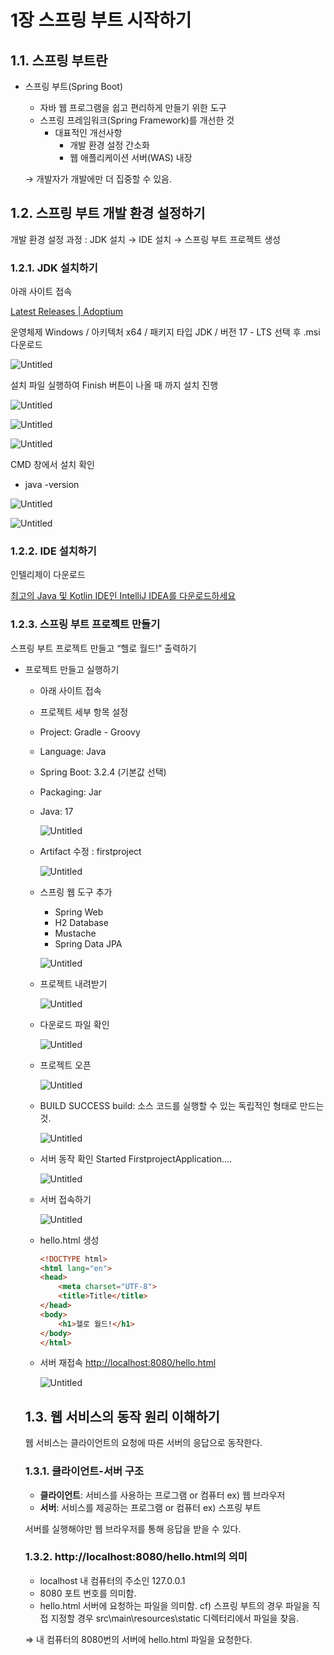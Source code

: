 # 1장 스프링 부트 시작하기

## 1.1. 스프링 부트란

- 스프링 부트(Spring Boot)
    - 자바 웹 프로그램을 쉽고 편리하게 만들기 위한 도구
    - 스프링 프레임워크(Spring Framework)를 개선한 것
        - 대표적인 개선사항
            - 개발 환경 설정 간소화
            - 웹 애플리케이션 서버(WAS) 내장
    
    → 개발자가 개발에만 더 집중할 수 있음.
    

## 1.2. 스프링 부트 개발 환경 설정하기

개발 환경 설정 과정
: JDK 설치 → IDE 설치 → 스프링 부트 프로젝트 생성

### 1.2.1. JDK 설치하기

아래 사이트 접속

[Latest Releases | Adoptium](https://adoptium.net/temurin/releases/?os=windows&arch=x64&package=jdk&version=17)

운영체제 Windows / 아키텍처 x64 / 패키지 타입 JDK / 버전 17 - LTS 선택 후 .msi 다운로드

![Untitled](1%E1%84%8C%E1%85%A1%E1%86%BC%20%E1%84%89%E1%85%B3%E1%84%91%E1%85%B3%E1%84%85%E1%85%B5%E1%86%BC%20%E1%84%87%E1%85%AE%E1%84%90%E1%85%B3%20%E1%84%89%E1%85%B5%E1%84%8C%E1%85%A1%E1%86%A8%E1%84%92%E1%85%A1%E1%84%80%E1%85%B5%20374d15d52e1548729dc4f8c309f12c58/Untitled.png)

설치 파일 실행하여 Finish 버튼이 나올 때 까지 설치 진행

![Untitled](1%E1%84%8C%E1%85%A1%E1%86%BC%20%E1%84%89%E1%85%B3%E1%84%91%E1%85%B3%E1%84%85%E1%85%B5%E1%86%BC%20%E1%84%87%E1%85%AE%E1%84%90%E1%85%B3%20%E1%84%89%E1%85%B5%E1%84%8C%E1%85%A1%E1%86%A8%E1%84%92%E1%85%A1%E1%84%80%E1%85%B5%20374d15d52e1548729dc4f8c309f12c58/Untitled%201.png)

![Untitled](1%E1%84%8C%E1%85%A1%E1%86%BC%20%E1%84%89%E1%85%B3%E1%84%91%E1%85%B3%E1%84%85%E1%85%B5%E1%86%BC%20%E1%84%87%E1%85%AE%E1%84%90%E1%85%B3%20%E1%84%89%E1%85%B5%E1%84%8C%E1%85%A1%E1%86%A8%E1%84%92%E1%85%A1%E1%84%80%E1%85%B5%20374d15d52e1548729dc4f8c309f12c58/Untitled%202.png)

![Untitled](1%E1%84%8C%E1%85%A1%E1%86%BC%20%E1%84%89%E1%85%B3%E1%84%91%E1%85%B3%E1%84%85%E1%85%B5%E1%86%BC%20%E1%84%87%E1%85%AE%E1%84%90%E1%85%B3%20%E1%84%89%E1%85%B5%E1%84%8C%E1%85%A1%E1%86%A8%E1%84%92%E1%85%A1%E1%84%80%E1%85%B5%20374d15d52e1548729dc4f8c309f12c58/Untitled%203.png)

CMD 창에서 설치 확인

- java -version

![Untitled](1%E1%84%8C%E1%85%A1%E1%86%BC%20%E1%84%89%E1%85%B3%E1%84%91%E1%85%B3%E1%84%85%E1%85%B5%E1%86%BC%20%E1%84%87%E1%85%AE%E1%84%90%E1%85%B3%20%E1%84%89%E1%85%B5%E1%84%8C%E1%85%A1%E1%86%A8%E1%84%92%E1%85%A1%E1%84%80%E1%85%B5%20374d15d52e1548729dc4f8c309f12c58/Untitled%204.png)

![Untitled](1%E1%84%8C%E1%85%A1%E1%86%BC%20%E1%84%89%E1%85%B3%E1%84%91%E1%85%B3%E1%84%85%E1%85%B5%E1%86%BC%20%E1%84%87%E1%85%AE%E1%84%90%E1%85%B3%20%E1%84%89%E1%85%B5%E1%84%8C%E1%85%A1%E1%86%A8%E1%84%92%E1%85%A1%E1%84%80%E1%85%B5%20374d15d52e1548729dc4f8c309f12c58/Untitled%205.png)

### 1.2.2. IDE 설치하기

인텔리제이 다운로드

[최고의 Java 및 Kotlin IDE인 IntelliJ IDEA를 다운로드하세요](https://www.jetbrains.com/ko-kr/idea/download/?section=windows)

### 1.2.3. 스프링 부트 프로젝트 만들기

스프링 부트 프로젝트 만들고 “헬로 월드!” 출력하기

- 프로젝트 만들고 실행하기
    - 아래 사이트 접속
        
        [](https://start.spring.io/)
        
    - 프로젝트 세부 항목 설정
    - Project: Gradle - Groovy
    - Language: Java
    - Spring Boot: 3.2.4 (기본값 선택)
    - Packaging: Jar
    - Java: 17
        
        ![Untitled](1%E1%84%8C%E1%85%A1%E1%86%BC%20%E1%84%89%E1%85%B3%E1%84%91%E1%85%B3%E1%84%85%E1%85%B5%E1%86%BC%20%E1%84%87%E1%85%AE%E1%84%90%E1%85%B3%20%E1%84%89%E1%85%B5%E1%84%8C%E1%85%A1%E1%86%A8%E1%84%92%E1%85%A1%E1%84%80%E1%85%B5%20374d15d52e1548729dc4f8c309f12c58/Untitled%206.png)
        
    - Artifact 수정
    : firstproject
        
        ![Untitled](1%E1%84%8C%E1%85%A1%E1%86%BC%20%E1%84%89%E1%85%B3%E1%84%91%E1%85%B3%E1%84%85%E1%85%B5%E1%86%BC%20%E1%84%87%E1%85%AE%E1%84%90%E1%85%B3%20%E1%84%89%E1%85%B5%E1%84%8C%E1%85%A1%E1%86%A8%E1%84%92%E1%85%A1%E1%84%80%E1%85%B5%20374d15d52e1548729dc4f8c309f12c58/Untitled%207.png)
        
    - 스프링 웹 도구 추가
        - Spring Web
        - H2 Database
        - Mustache
        - Spring Data JPA
        
        ![Untitled](1%E1%84%8C%E1%85%A1%E1%86%BC%20%E1%84%89%E1%85%B3%E1%84%91%E1%85%B3%E1%84%85%E1%85%B5%E1%86%BC%20%E1%84%87%E1%85%AE%E1%84%90%E1%85%B3%20%E1%84%89%E1%85%B5%E1%84%8C%E1%85%A1%E1%86%A8%E1%84%92%E1%85%A1%E1%84%80%E1%85%B5%20374d15d52e1548729dc4f8c309f12c58/Untitled%208.png)
        
    - 프로젝트 내려받기
        
        ![Untitled](1%E1%84%8C%E1%85%A1%E1%86%BC%20%E1%84%89%E1%85%B3%E1%84%91%E1%85%B3%E1%84%85%E1%85%B5%E1%86%BC%20%E1%84%87%E1%85%AE%E1%84%90%E1%85%B3%20%E1%84%89%E1%85%B5%E1%84%8C%E1%85%A1%E1%86%A8%E1%84%92%E1%85%A1%E1%84%80%E1%85%B5%20374d15d52e1548729dc4f8c309f12c58/Untitled%209.png)
        
    - 다운로드 파일 확인
        
        ![Untitled](1%E1%84%8C%E1%85%A1%E1%86%BC%20%E1%84%89%E1%85%B3%E1%84%91%E1%85%B3%E1%84%85%E1%85%B5%E1%86%BC%20%E1%84%87%E1%85%AE%E1%84%90%E1%85%B3%20%E1%84%89%E1%85%B5%E1%84%8C%E1%85%A1%E1%86%A8%E1%84%92%E1%85%A1%E1%84%80%E1%85%B5%20374d15d52e1548729dc4f8c309f12c58/Untitled%2010.png)
        
    - 프로젝트 오픈
        
        ![Untitled](1%E1%84%8C%E1%85%A1%E1%86%BC%20%E1%84%89%E1%85%B3%E1%84%91%E1%85%B3%E1%84%85%E1%85%B5%E1%86%BC%20%E1%84%87%E1%85%AE%E1%84%90%E1%85%B3%20%E1%84%89%E1%85%B5%E1%84%8C%E1%85%A1%E1%86%A8%E1%84%92%E1%85%A1%E1%84%80%E1%85%B5%20374d15d52e1548729dc4f8c309f12c58/Untitled%2011.png)
        
    - BUILD SUCCESS
    build: 소스 코드를 실행할 수 있는 독립적인 형태로 만드는 것.
        
        ![Untitled](1%E1%84%8C%E1%85%A1%E1%86%BC%20%E1%84%89%E1%85%B3%E1%84%91%E1%85%B3%E1%84%85%E1%85%B5%E1%86%BC%20%E1%84%87%E1%85%AE%E1%84%90%E1%85%B3%20%E1%84%89%E1%85%B5%E1%84%8C%E1%85%A1%E1%86%A8%E1%84%92%E1%85%A1%E1%84%80%E1%85%B5%20374d15d52e1548729dc4f8c309f12c58/Untitled%2012.png)
        
    - 서버 동작 확인
    Started FirstprojectApplication….
        
        ![Untitled](1%E1%84%8C%E1%85%A1%E1%86%BC%20%E1%84%89%E1%85%B3%E1%84%91%E1%85%B3%E1%84%85%E1%85%B5%E1%86%BC%20%E1%84%87%E1%85%AE%E1%84%90%E1%85%B3%20%E1%84%89%E1%85%B5%E1%84%8C%E1%85%A1%E1%86%A8%E1%84%92%E1%85%A1%E1%84%80%E1%85%B5%20374d15d52e1548729dc4f8c309f12c58/Untitled%2013.png)
        
    - 서버 접속하기
        
        ![Untitled](1%E1%84%8C%E1%85%A1%E1%86%BC%20%E1%84%89%E1%85%B3%E1%84%91%E1%85%B3%E1%84%85%E1%85%B5%E1%86%BC%20%E1%84%87%E1%85%AE%E1%84%90%E1%85%B3%20%E1%84%89%E1%85%B5%E1%84%8C%E1%85%A1%E1%86%A8%E1%84%92%E1%85%A1%E1%84%80%E1%85%B5%20374d15d52e1548729dc4f8c309f12c58/Untitled%2014.png)
        
    - hello.html 생성
        
        ```html
        <!DOCTYPE html>
        <html lang="en">
        <head>
            <meta charset="UTF-8">
            <title>Title</title>
        </head>
        <body>
            <h1>헬로 월드!</h1>
        </body>
        </html>
        ```
        
    - 서버 재접속
    [http://localhost:8080/hello.html](http://localhost:8080/hello.html)
        
        ![Untitled](1%E1%84%8C%E1%85%A1%E1%86%BC%20%E1%84%89%E1%85%B3%E1%84%91%E1%85%B3%E1%84%85%E1%85%B5%E1%86%BC%20%E1%84%87%E1%85%AE%E1%84%90%E1%85%B3%20%E1%84%89%E1%85%B5%E1%84%8C%E1%85%A1%E1%86%A8%E1%84%92%E1%85%A1%E1%84%80%E1%85%B5%20374d15d52e1548729dc4f8c309f12c58/Untitled%2015.png)
        
    
    ## 1.3. 웹 서비스의 동작 원리 이해하기
    
    웹 서비스는 클라이언트의 요청에 따른 서버의 응답으로 동작한다.
    
    ### 1.3.1. 클라이언트-서버 구조
    
    - **클라이언트**: 서비스를 사용하는 프로그램 or 컴퓨터
    ex) 웹 브라우저
    - **서버**: 서비스를 제공하는 프로그램 or 컴퓨터
    ex) 스프링 부트
    
    서버를 실행해야만 웹 브라우저를 통해 응답을 받을 수 있다.
    
    ### 1.3.2. http://localhost:8080/hello.html의 의미
    
    - localhost
    내 컴퓨터의 주소인 127.0.0.1
    - 8080
    포트 번호를 의미함.
    - hello.html
    서버에 요청하는 파일을 의미함.
    cf) 스프링 부트의 경우 파일을 직접 지정할 경우
     src\main\resources\static 디렉터리에서 파일을 찾음.
    
    ⇒ 내 컴퓨터의 8080번의 서버에 hello.html 파일을 요청한다.